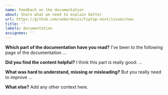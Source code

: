 ```yaml
---
name: Feedback on the documentation
about: Share what we need to explain better
url: https://github.com/ueberdosis/tiptap-next/issues/new
title: ''
labels: documentation
assignees: ''
---
```


**Which part of the documentation have you read?**
I’ve been to the following page of the documentation …

**Did you find the content helpful?**
I think this part is really good: …

**What was hard to understand, missing or misleading?**
But you really need to improve …

**What else?**
Add any other context here.
